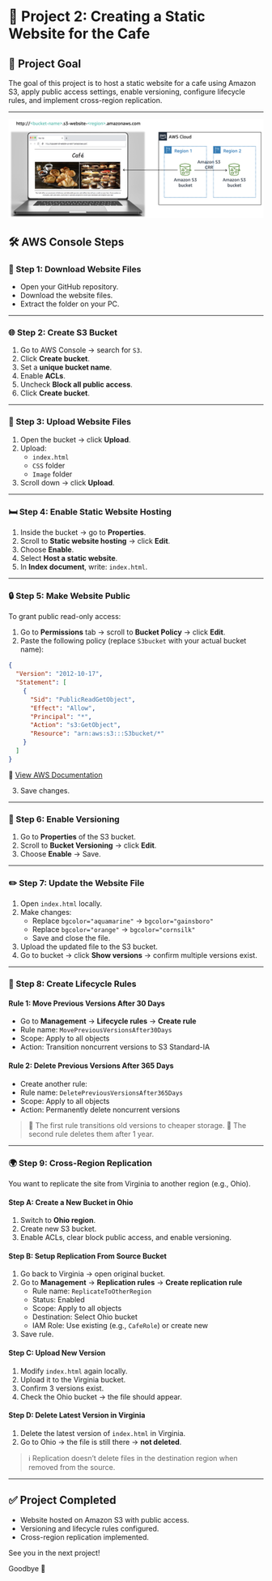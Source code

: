 # 🚀 Project 2: Creating a Static Website for the Cafe

## 🌟 Project Goal

The goal of this project is to host a static website for a cafe using Amazon S3, apply public access settings, enable versioning, configure lifecycle rules, and implement cross-region replication.

---
![Static Website Architecture](https://github.com/fadykaram88/Creating-a-Static-Website-for-the-cafe-AWS-Cloud-/blob/main/mod-4-challenge-lab-cafe-static-website-architecture.png?raw=true)
## 🛠️ AWS Console Steps

### 📁 Step 1: Download Website Files

- Open your GitHub repository.
- Download the website files.
- Extract the folder on your PC.

---

### 🌐 Step 2: Create S3 Bucket

1. Go to AWS Console → search for `S3`.
2. Click **Create bucket**.
3. Set a **unique bucket name**.
4. Enable **ACLs**.
5. Uncheck **Block all public access**.
6. Click **Create bucket**.

---

### 📂 Step 3: Upload Website Files

1. Open the bucket → click **Upload**.
2. Upload:
   - `index.html`
   - `CSS` folder
   - `Image` folder
3. Scroll down → click **Upload**.

---

### 🛏️ Step 4: Enable Static Website Hosting

1. Inside the bucket → go to **Properties**.
2. Scroll to **Static website hosting** → click **Edit**.
3. Choose **Enable**.
4. Select **Host a static website**.
5. In **Index document**, write: `index.html`.

---

### 🔒 Step 5: Make Website Public

To grant public read-only access:

1. Go to **Permissions** tab → scroll to **Bucket Policy** → click **Edit**.
2. Paste the following policy (replace `S3bucket` with your actual bucket name):

```json
{
  "Version": "2012-10-17",
  "Statement": [
    {
      "Sid": "PublicReadGetObject",
      "Effect": "Allow",
      "Principal": "*",
      "Action": "s3:GetObject",
      "Resource": "arn:aws:s3:::S3bucket/*"
    }
  ]
}
```

🔗 [View AWS Documentation](https://docs.aws.amazon.com/AmazonS3/latest/userguide/HostingWebsiteOnS3Setup.html#step4-add-bucket-policy-make-content-public)

3. Save changes.

---

### 🔄 Step 6: Enable Versioning

1. Go to **Properties** of the S3 bucket.
2. Scroll to **Bucket Versioning** → click **Edit**.
3. Choose **Enable** → Save.

---

### ✏️ Step 7: Update the Website File

1. Open `index.html` locally.
2. Make changes:
   - Replace `bgcolor="aquamarine"` → `bgcolor="gainsboro"`
   - Replace `bgcolor="orange"` → `bgcolor="cornsilk"`
   - Save and close the file.
3. Upload the updated file to the S3 bucket.
4. Go to bucket → click **Show versions** → confirm multiple versions exist.

---

### 📃 Step 8: Create Lifecycle Rules

#### Rule 1: Move Previous Versions After 30 Days

- Go to **Management** → **Lifecycle rules** → **Create rule**
- Rule name: `MovePreviousVersionsAfter30Days`
- Scope: Apply to all objects
- Action: Transition noncurrent versions to S3 Standard-IA

#### Rule 2: Delete Previous Versions After 365 Days

- Create another rule:
- Rule name: `DeletePreviousVersionsAfter365Days`
- Scope: Apply to all objects
- Action: Permanently delete noncurrent versions

> 🔹 The first rule transitions old versions to cheaper storage. 🔹 The second rule deletes them after 1 year.

---

### 🌍 Step 9: Cross-Region Replication

You want to replicate the site from Virginia to another region (e.g., Ohio).

#### Step A: Create a New Bucket in Ohio

1. Switch to **Ohio region**.
2. Create new S3 bucket.
3. Enable ACLs, clear block public access, and enable versioning.

#### Step B: Setup Replication From Source Bucket

1. Go back to Virginia → open original bucket.
2. Go to **Management** → **Replication rules** → **Create replication rule**
   - Rule name: `ReplicateToOtherRegion`
   - Status: Enabled
   - Scope: Apply to all objects
   - Destination: Select Ohio bucket
   - IAM Role: Use existing (e.g., `CafeRole`) or create new
3. Save rule.

#### Step C: Upload New Version

1. Modify `index.html` again locally.
2. Upload it to the Virginia bucket.
3. Confirm 3 versions exist.
4. Check the Ohio bucket → the file should appear.

#### Step D: Delete Latest Version in Virginia

1. Delete the latest version of `index.html` in Virginia.
2. Go to Ohio → the file is still there → **not deleted**.

> ℹ️ Replication doesn’t delete files in the destination region when removed from the source.

---

## ✅ Project Completed

- Website hosted on Amazon S3 with public access.
- Versioning and lifecycle rules configured.
- Cross-region replication implemented.

See you in the next project!

Goodbye 👋

